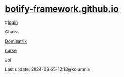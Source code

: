 # [botify-framework.github.io](https://github.com/kolumnin/botify.github.io)

#[login](https://botifyai-f0e70.firebaseapp.com/)

Chats:

[Dominatrix](https://botify.ai/bot_268785/chat)

[nurse](https://botify.ai/bot_268805/chat)

[Joi](https://botify.ai/bot_268784)

Last update: 2024-08-25-12:18@kolumnin
